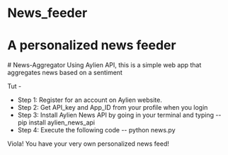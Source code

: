 # News_feeder
<html>

  <h1>A personalized news feeder</h1>
    <body>
    # News-Aggregator
Using Aylien API, this is a simple web app that aggregates news based on a sentiment

Tut - 

<ul>
<li> Step 1: Register for an account on Aylien website.</li>

<li> Step 2: Get API_key and App_ID from your profile when you login</li>

<li> Step 3: Install Aylien News API by going in your terminal and typing -- pip install aylien_news_api</li>

<li>Step 4: Execute the  following code -- python news.py</li>
</ul>

Viola! You have your very own personalized news feed!
</body>

</html>


